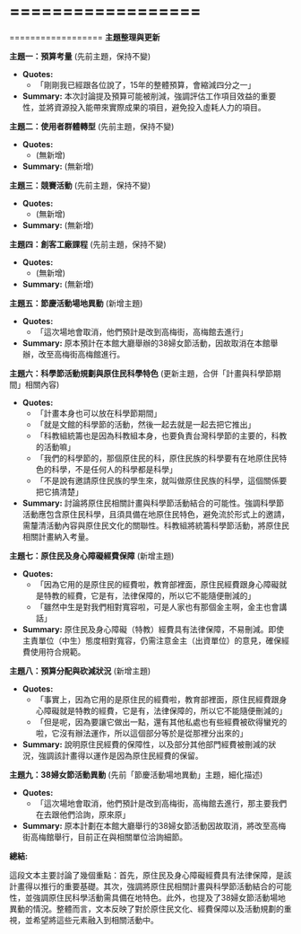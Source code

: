 ==================
==================
==================
**主題整理與更新**

**主題一：預算考量** (先前主題，保持不變)

* **Quotes:**
    * 「剛剛我已經跟各位說了，15年的整體預算，會縮減四分之一」
* **Summary:** 本次討論提及預算可能被削減，強調評估工作項目效益的重要性，並將資源投入能帶來實際成果的項目，避免投入虛耗人力的項目。

**主題二：使用者群體轉型** (先前主題，保持不變)

* **Quotes:**
    * (無新增)
* **Summary:** (無新增)

**主題三：競賽活動** (先前主題，保持不變)

* **Quotes:**
    * (無新增)
* **Summary:** (無新增)

**主題四：創客工廠課程** (先前主題，保持不變)

* **Quotes:**
    * (無新增)
* **Summary:** (無新增)

**主題五：節慶活動場地異動** (新增主題)

* **Quotes:**
    * 「這次場地會取消，他們預計是改到高梅街，高梅館去進行」
* **Summary:** 原本預計在本館大廳舉辦的38婦女節活動，因故取消在本館舉辦，改至高梅街高梅館進行。

**主題六：科學節活動規劃與原住民科學特色** (更新主題，合併「計畫與科學節期間」相關內容)

* **Quotes:**
    * 「計畫本身也可以放在科學節期間」
    * 「就是文館的科學節的活動，然後一起去就是一起去把它推出」
    * 「科教組統籌也是因為科教組本身，也要負責台灣科學節的主要的，科教的活動嘛」
    * 「我們的科學節的，那個原住民的科，原住民族的科學要有在地原住民特色的科學，不是任何人的科學都是科學」
    * 「不是說有邀請原住民族的學生來，就叫做原住民族的科學，這個關係要把它搞清楚」
* **Summary:** 討論將原住民相關計畫與科學節活動結合的可能性。強調科學節活動應包含原住民科學，且須具備在地原住民特色，避免流於形式上的邀請，需釐清活動內容與原住民文化的關聯性。科教組將統籌科學節活動，將原住民相關計畫納入考量。

**主題七：原住民及身心障礙經費保障** (新增主題)

* **Quotes:**
    * 「因為它用的是原住民的經費啦，教育部裡面，原住民經費跟身心障礙就是特教的經費，它是有，法律保障的，所以它不能隨便刪減的」
    * 「雖然中生是對我們相對寬容啦，可是人家也有那個金主啊，金主也會講話」
* **Summary:** 原住民及身心障礙（特教）經費具有法律保障，不易刪減。即使主責單位（中生）態度相對寬容，仍需注意金主（出資單位）的意見，確保經費使用符合規範。

**主題八：預算分配與砍減狀況** (新增主題)

* **Quotes:**
    * 「事實上，因為它用的是原住民的經費啦，教育部裡面，原住民經費跟身心障礙就是特教的經費，它是有，法律保障的，所以它不能隨便刪減的」
    * 「但是呢，因為要讓它做出一點，還有其他私處也有些經費被砍得蠻兇的啦，它沒有辦法運作，所以這個部分等於是從那裡分出來的」
* **Summary:** 說明原住民經費的保障性，以及部分其他部門經費被刪減的狀況，強調該計畫得以運作是因為原住民經費的保留。

**主題九：38婦女節活動異動** (先前「節慶活動場地異動」主題，細化描述)

* **Quotes:**
    * 「這次場地會取消，他們預計是改到高梅街，高梅館去進行，那主要我們在去跟他們洽詢，原來原」
* **Summary:**  原本計劃在本館大廳舉行的38婦女節活動因故取消，將改至高梅街高梅館舉行，目前正在與相關單位洽詢細節。

**總結:**

這段文本主要討論了幾個重點：首先，原住民及身心障礙經費具有法律保障，是該計畫得以推行的重要基礎。其次，強調將原住民相關計畫與科學節活動結合的可能性，並強調原住民科學活動需具備在地特色。此外，也提及了38婦女節活動場地異動的情況。整體而言，文本反映了對於原住民文化、經費保障以及活動規劃的重視，並希望將這些元素融入到相關活動中。